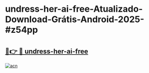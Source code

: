 # undress-her-ai-free-Atualizado-Download-Grátis-Android-2025-#z54pp

# <h2><a href="https://ainizakaria.my?title=undress-her-ai-free&ref=24M">🔗👉 🔴 undress-her-ai-free</a></h2>

[![acn](https://github.com/user-attachments/assets/0f9c940e-d8b0-45ae-aac7-cd30a18b3e1c)](https://ainizakaria.my?title=undress-her-ai-free&ref=24M)

